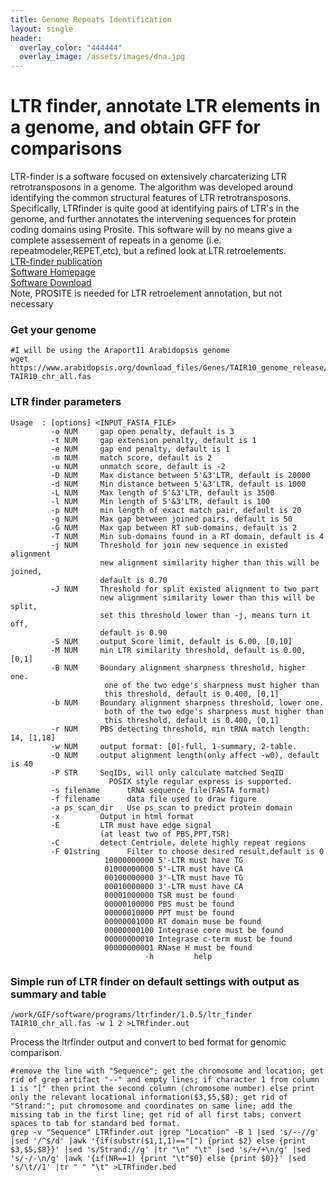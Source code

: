 ```yaml
---
title: Genome Repeats Identification
layout: single
header:
  overlay_color: "444444"
  overlay_image: /assets/images/dna.jpg
---
```


# LTR finder, annotate LTR elements in a genome, and obtain GFF for comparisons

LTR-finder is a software focused on extensively charcaterizing LTR retrotransposons in a genome.  The algorithm was developed around identifying the common structural features of LTR retrotransposons.  Specifically, LTRfinder is quite good at identifying pairs of LTR's in the genome, and further annotates the intervening sequences for protein coding domains using Prosite. This software will by no means give a complete assessement of repeats in a genome (i.e. repeatmodeler,REPET,etc), but a refined look at LTR retroelements.<br/>
[LTR-finder publication](https://www.ncbi.nlm.nih.gov/pmc/articles/PMC1933203/) <br/>
[Software Homepage](http://tlife.fudan.edu.cn/ltr_finder/) <br/>
[Software Download](https://code.google.com/archive/p/ltr-finder/source) <br/>
Note, PROSITE is needed for LTR retroelement annotation, but not necessary <br/>

### Get your genome
```
#I will be using the Araport11 Arabidopsis genome
wget https://www.arabidopsis.org/download_files/Genes/TAIR10_genome_release/TAIR10_chromosome_files/TAIR10_chr_all.fas
TAIR10_chr_all.fas
 ```

### LTR finder parameters
```
Usage  : [options] <INPUT_FASTA_FILE>
         -o NUM     gap open penalty, default is 3
         -t NUM     gap extension penalty, default is 1
         -e NUM     gap end penalty, default is 1
         -m NUM     match score, default is 2
         -u NUM     unmatch score, default is -2
         -D NUM     Max distance between 5'&3'LTR, default is 20000
         -d NUM     Min distance between 5'&3'LTR, default is 1000
         -L NUM     Max length of 5'&3'LTR, default is 3500
         -l NUM     Min length of 5'&3'LTR, default is 100
         -p NUM     min length of exact match pair, default is 20
         -g NUM     Max gap between joined pairs, default is 50
         -G NUM     Max gap between RT sub-domains, default is 2
         -T NUM     Min sub-domains found in a RT domain, default is 4
         -j NUM     Threshold for join new sequence in existed alignment
                    new alignment similarity higher than this will be joined,
                    default is 0.70
         -J NUM     Threshold for split existed alignment to two part
                    new alignment similarity lower than this will be split,
                    set this threshold lower than -j, means turn it off,
                    default is 0.90
         -S NUM     output Score limit, default is 6.00, [0,10]
         -M NUM     min LTR similarity threshold, default is 0.00, [0,1]
         -B NUM     Boundary alignment sharpness threshold, higher one.
                     one of the two edge's sharpness must higher than
                     this threshold, default is 0.400, [0,1]
         -b NUM     Boundary alignment sharpness threshold, lower one.
                     both of the two edge's sharpness must higher than
                     this threshold, default is 0.400, [0,1]
         -r NUM     PBS detecting threshold, min tRNA match length: 14, [1,18]
         -w NUM     output format: [0]-full, 1-summary, 2-table.
         -O NUM     output alignment length(only affect -w0), default is 40
         -P STR     SeqIDs, will only calculate matched SeqID
                      POSIX style regular express is supported.
         -s filename      tRNA sequence file(FASTA format)
         -f filename      data file used to draw figure
         -a ps_scan_dir   Use ps_scan to predict protein domain
         -x         Output in html format
         -E         LTR must have edge signal
                    (at least two of PBS,PPT,TSR)
         -C         detect Centriole, delete highly repeat regions
         -F 01string      Filter to choose desired result,default is 0
                     10000000000 5'-LTR must have TG
                     01000000000 5'-LTR must have CA
                     00100000000 3'-LTR must have TG
                     00010000000 3'-LTR must have CA
                     00001000000 TSR must be found
                     00000100000 PBS must be found
                     00000010000 PPT must be found
                     00000001000 RT domain muse be found
                     00000000100 Integrase core must be found
                     00000000010 Integrase c-term must be found
                     00000000001 RNase H must be found
                              -h         help
```

### Simple run of LTR finder on default settings with output as summary and table
```
/work/GIF/software/programs/ltrfinder/1.0.5/ltr_finder TAIR10_chr_all.fas -w 1 2 >LTRfinder.out
```
Process the ltrfinder output and convert to bed format for genomic comparison.
```
#remove the line with "Sequence"; get the chromosome and location; get rid of grep artifact "--" and empty lines; if character 1 from column 1 is "[" then print the second column (chromosome number) else print only the relevant locational information($3,$5,$8); get rid of "Strand:"; put chromosome and coordinates on same line; add the missing tab in the first line; get rid of all first tabs; convert spaces to tab for standard bed format.
grep -v "Sequence" LTRfinder.out |grep "Location" -B 1 |sed 's/--//g' |sed '/^$/d' |awk '{if(substr($1,1,1)=="[") {print $2} else {print $3,$5,$8}}' |sed 's/Strand://g' |tr "\n" "\t" |sed 's/+/+\n/g' |sed 's/-/-\n/g' |awk '{if(NR==1) {print "\t"$0} else {print $0}}' |sed 's/\t//1' |tr " " "\t" >LTRfinder.bed
```
